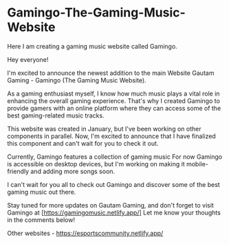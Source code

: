 # Gamingo-The-Gaming-Music-Website
Here I am creating a gaming music website called Gamingo.

Hey everyone!

I'm excited to announce the newest addition to the main Website Gautam Gaming - Gamingo (The Gaming Music Website).

As a gaming enthusiast myself, I know how much music plays a vital role in enhancing the overall gaming experience. That's why I created Gamingo to provide gamers with an online platform where they can access some of the best gaming-related music tracks.

This website was created in January, but I've been working on other components in parallel. Now, I'm excited to announce that I have finalized this component and can't wait for you to check it out.

Currently, Gamingo features a collection of gaming music For now Gamingo is accessible on desktop devices, but I'm working on making it mobile-friendly and adding more songs soon. 

I can't wait for you all to check out Gamingo and discover some of the best gaming music out there.


Stay tuned for more updates on Gautam Gaming, and don't forget to visit Gamingo at [https://gamingomusic.netlify.app/] Let me know your thoughts in the comments below!


Other websites -
https://esportscommunity.netlify.app/

